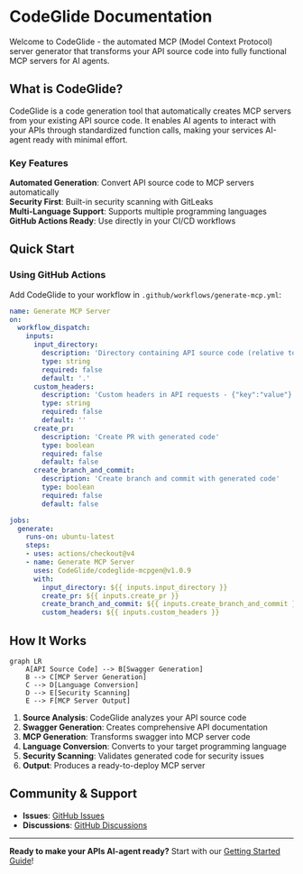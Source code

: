 # CodeGlide Documentation

Welcome to CodeGlide - the automated MCP (Model Context Protocol) server generator that transforms your API source code into fully functional MCP servers for AI agents.

## What is CodeGlide?

CodeGlide is a code generation tool that automatically creates MCP servers from your existing API source code. It enables AI agents to interact with your APIs through standardized function calls, making your services AI-agent ready with minimal effort.

### Key Features

**Automated Generation**: Convert API source code to MCP servers automatically  
**Security First**: Built-in security scanning with GitLeaks  
**Multi-Language Support**: Supports multiple programming languages  
**GitHub Actions Ready**: Use directly in your CI/CD workflows  

## Quick Start

### Using GitHub Actions

Add CodeGlide to your workflow in `.github/workflows/generate-mcp.yml`:

```yaml
name: Generate MCP Server
on:
  workflow_dispatch:
    inputs:
      input_directory:
        description: 'Directory containing API source code (relative to workspace)'
        type: string
        required: false
        default: '.'
      custom_headers:
        description: 'Custom headers in API requests - {"key":"value"}'
        type: string
        required: false
        default: ''
      create_pr:
        description: 'Create PR with generated code'
        type: boolean
        required: false
        default: false
      create_branch_and_commit:
        description: 'Create branch and commit with generated code'
        type: boolean
        required: false
        default: false

jobs:
  generate:
    runs-on: ubuntu-latest
    steps:
    - uses: actions/checkout@v4
    - name: Generate MCP Server
      uses: CodeGlide/codeglide-mcpgen@v1.0.9
      with:
        input_directory: ${{ inputs.input_directory }}
        create_pr: ${{ inputs.create_pr }}
        create_branch_and_commit: ${{ inputs.create_branch_and_commit }}
        custom_headers: ${{ inputs.custom_headers }}
```

## How It Works

```mermaid
graph LR
    A[API Source Code] --> B[Swagger Generation]
    B --> C[MCP Server Generation]
    C --> D[Language Conversion]
    D --> E[Security Scanning]
    E --> F[MCP Server Output]
```

1. **Source Analysis**: CodeGlide analyzes your API source code
2. **Swagger Generation**: Creates comprehensive API documentation
3. **MCP Generation**: Transforms swagger into MCP server code
4. **Language Conversion**: Converts to your target programming language
5. **Security Scanning**: Validates generated code for security issues
6. **Output**: Produces a ready-to-deploy MCP server

## Community & Support

- **Issues**: [GitHub Issues](https://github.com/CodeGlide/mcp-gen/issues)
- **Discussions**: [GitHub Discussions](https://github.com/CodeGlide/mcp-gen/discussions)

---

**Ready to make your APIs AI-agent ready?** Start with our [Getting Started Guide](./getting-started.md)! 
